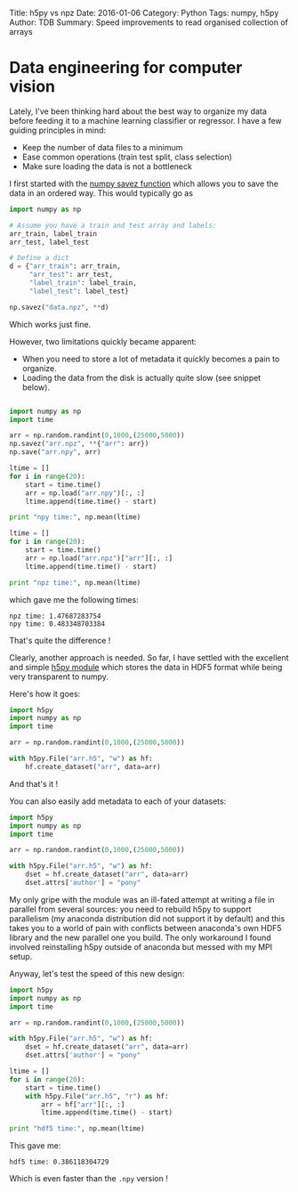 Title: h5py vs npz
Date: 2016-01-06
Category: Python
Tags: numpy, h5py
Author: TDB
Summary: Speed improvements to read organised collection of arrays

# Data engineering for computer vision

Lately, I've been thinking hard about the best way to organize my data before feeding it to a machine learning classifier or regressor. 
I have a few guiding principles in mind:

- Keep the number of data files to a minimum
- Ease common operations (train test split, class selection)
- Make sure loading the data is not a bottleneck

I first started with the [numpy savez function](http://docs.scipy.org/doc/numpy-1.10.0/reference/generated/numpy.savez.html) which allows you to save the data in an ordered way. This would typically go as

```python
import numpy as np

# Assume you have a train and test array and labels:
arr_train, label_train
arr_test, label_test

# Define a dict
d = {"arr_train": arr_train,
     "arr_test": arr_test,
     "label_train": label_train,
     "label_test": label_test}

np.savez("data.npz", **d)
```

Which works just fine.

However, two limitations quickly became apparent:

- When you need to store a lot of metadata it quickly becomes a pain to organize.
- Loading the data from the disk is actually quite slow (see snippet below).

```python

import numpy as np
import time

arr = np.random.randint(0,1000,(25000,5000))
np.savez("arr.npz", **{"arr": arr})
np.save("arr.npy", arr)

ltime = []
for i in range(20):
    start = time.time()
    arr = np.load("arr.npy")[:, :]
    ltime.append(time.time() - start)

print "npy time:", np.mean(ltime)

ltime = []
for i in range(20):
    start = time.time()
    arr = np.load("arr.npz")["arr"][:, :]
    ltime.append(time.time() - start)

print "npz time:", np.mean(ltime)

```

which gave me the following times:

	npz time: 1.47687283754
	npy time: 0.483348703384


That's quite the difference !

Clearly, another approach is needed. So far, I have settled with the excellent and simple [h5py module](http://docs.h5py.org/en/latest/index.html) which stores the data in HDF5 format while being very transparent to numpy.

Here's how it goes:

```python
import h5py
import numpy as np
import time

arr = np.random.randint(0,1000,(25000,5000))

with h5py.File("arr.h5", "w") as hf:
    hf.create_dataset("arr", data=arr)
```

And that's it !

You can also easily add metadata to each of your datasets:

```python
import h5py
import numpy as np
import time

arr = np.random.randint(0,1000,(25000,5000))

with h5py.File("arr.h5", "w") as hf:
    dset = hf.create_dataset("arr", data=arr)
    dset.attrs['author'] = "pony"
```

My only gripe with the module was an ill-fated attempt at writing a file in parallel from several sources: you need to rebuild h5py to support parallelism (my anaconda distribution did not support it by default) and this takes you to a world of pain with conflicts between anaconda's own HDF5 library and the new parallel one you build. The only workaround I found involved reinstalling h5py outside of anaconda but messed with my MPI setup.

Anyway, let's test the speed of this new design:

```python
import h5py
import numpy as np
import time

arr = np.random.randint(0,1000,(25000,5000))

with h5py.File("arr.h5", "w") as hf:
    dset = hf.create_dataset("arr", data=arr)
    dset.attrs['author'] = "pony"

ltime = []
for i in range(20):
    start = time.time()
    with h5py.File("arr.h5", "r") as hf:
        arr = hf["arr"][:, :]
        ltime.append(time.time() - start)

print "hdf5 time:", np.mean(ltime)
```

This gave me:

	hdf5 time: 0.386118304729

Which is even faster than the `.npy` version !